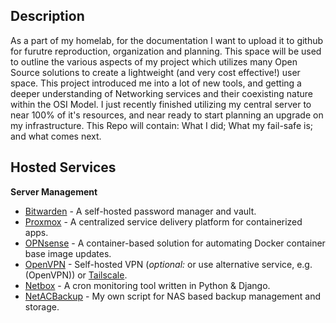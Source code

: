 ## Description

As a part of my homelab, for the documentation I want to upload it to github for furutre reproduction, organization and planning. This space will be used to outline the various aspects of my project which utilizes many Open Source solutions to create a lightweight (and very cost effective!) user space. This project introduced me into a lot of new tools, and getting a deeper understanding of Networking services and their coexisting nature within the OSI Model. I just recently finished utilizing my central server to near 100% of it's resources, and near ready to start planning an upgrade on my infrastructure. This Repo will contain: What I did; What my fail-safe is; and what comes next.

## Hosted Services

**Server Management**

* [Bitwarden](https://github.com/bitwarden/server) - A self-hosted password manager and vault.
* [Proxmox](https://www.proxmox.com/en/) - A centralized service delivery platform for containerized apps.
* [OPNsense](https://opnsense.org/) - A container-based solution for automating Docker container base image updates.
* [OpenVPN](https://github.com/OpenVPN/openvpn) - Self-hosted VPN (*optional:* or use alternative service, e.g. (OpenVPN)) or [Tailscale](https://tailscale.com/).
* [Netbox](https://github.com/netbox-community/netbox) - A cron monitoring tool written in Python & Django.
* [NetACBackup](https://github.com/allenc125789/NetACBackup.sh) - My own script for NAS based backup management and storage.
